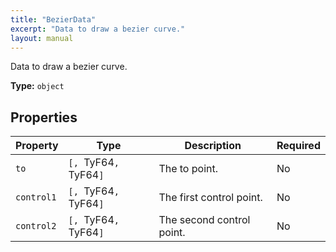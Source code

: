 ```yaml
---
title: "BezierData"
excerpt: "Data to draw a bezier curve."
layout: manual
---
```


Data to draw a bezier curve.

**Type:** `object`





## Properties

| Property | Type | Description | Required |
|----------|------|-------------|----------|
| `to` |`[, `TyF64`, `TyF64`]`| The to point. | No |
| `control1` |`[, `TyF64`, `TyF64`]`| The first control point. | No |
| `control2` |`[, `TyF64`, `TyF64`]`| The second control point. | No |


